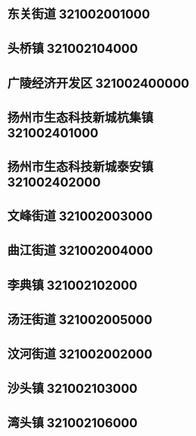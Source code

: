 # 东关街道 321002001000
# 头桥镇 321002104000
# 广陵经济开发区 321002400000
# 扬州市生态科技新城杭集镇 321002401000
# 扬州市生态科技新城泰安镇 321002402000
# 文峰街道 321002003000
# 曲江街道 321002004000
# 李典镇 321002102000
# 汤汪街道 321002005000
# 汶河街道 321002002000
# 沙头镇 321002103000
# 湾头镇 321002106000
